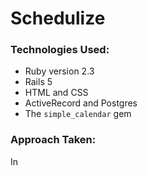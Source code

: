 # Schedulize
### Technologies Used:
* Ruby version 2.3
* Rails 5
* HTML and CSS
* ActiveRecord and Postgres
* The `simple_calendar` gem

### Approach Taken:
In 